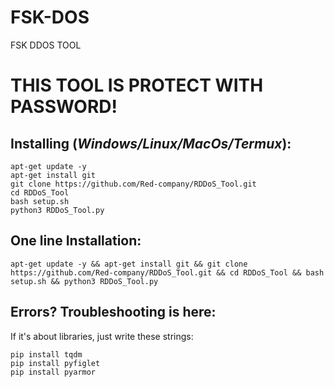 # FSK-DOS
FSK DDOS TOOL

# THIS TOOL IS PROTECT WITH PASSWORD!


## Installing (_Windows/Linux/MacOs/Termux_):
```
apt-get update -y
apt-get install git
git clone https://github.com/Red-company/RDDoS_Tool.git
cd RDDoS_Tool
bash setup.sh
python3 RDDoS_Tool.py
```
## One line Installation:
```
apt-get update -y && apt-get install git && git clone https://github.com/Red-company/RDDoS_Tool.git && cd RDDoS_Tool && bash setup.sh && python3 RDDoS_Tool.py
```
## Errors? Troubleshooting is here:
If it's about libraries, just write these strings:
```
pip install tqdm
pip install pyfiglet
pip install pyarmor

```
